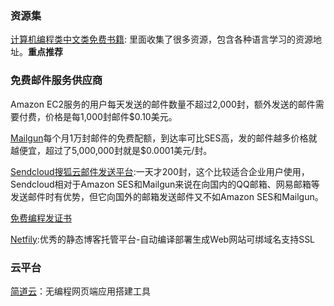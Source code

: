 
### 资源集

[计算机编程类中文类免费书籍](https://github.com/justjavac/free-programming-books-zh_CN): 里面收集了很多资源，包含各种语言学习的资源地址。**重点推荐**

### 免费邮件服务供应商

Amazon EC2服务的用户每天发送的邮件数量不超过2,000封，额外发送的邮件需要付费，价格是每1,000封邮件$0.10美元。

[Mailgun](http://www.mailgun.com/)每个月1万封邮件的免费配额，到达率可比SES高，发的邮件越多价格就越便宜，超过了5,000,000封就是$0.0001美元/封。

[Sendcloud搜狐云邮件发送平台](http://sendcloud.net/):一天才200封，这个比较适合企业用户使用，Sendcloud相对于Amazon SES和Mailgun来说在向国内的QQ邮箱、网易邮箱等发送邮件时有优势，但它向国外的邮箱发送邮件又不如Amazon SES和Mailgun。

[免费编程发证书](https://www.freecodecamp.cn/)

[Netfily](https://www.netlify.com):优秀的静态博客托管平台-自动编译部署生成Web网站可绑域名支持SSL


### 云平台

[简道云](https://www.jiandaoyun.com/)：无编程网页端应用搭建工具


